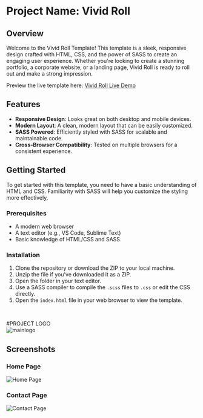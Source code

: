 # Project Name: Vivid Roll 

## Overview
Welcome to the Vivid Roll Template! This template is a sleek, responsive design crafted with HTML, CSS, and the power of SASS to create an engaging user experience. Whether you're looking to create a stunning portfolio, a corporate website, or a landing page, Vivid Roll is ready to roll out and make a strong impression.

Preview the live template here: [Vivid Roll Live Demo](https://vivid-roll-405.netlify.app/)

## Features
- **Responsive Design**: Looks great on both desktop and mobile devices.
- **Modern Layout**: A clean, modern layout that can be easily customized.
- **SASS Powered**: Efficiently styled with SASS for scalable and maintainable code.
- **Cross-Browser Compatibility**: Tested on multiple browsers for a consistent experience.

## Getting Started
To get started with this template, you need to have a basic understanding of HTML and CSS. Familiarity with SASS will help you customize the styling more effectively.

### Prerequisites
- A modern web browser
- A text editor (e.g., VS Code, Sublime Text)
- Basic knowledge of HTML/CSS and SASS

### Installation
1. Clone the repository or download the ZIP to your local machine.
2. Unzip the file if you've downloaded it as a ZIP.
3. Open the folder in your text editor.
4. Use a SASS compiler to compile the `.scss` files to `.css` or edit the CSS directly.
5. Open the `index.html` file in your web browser to view the template.

<br>

#PROJECT LOGO
<br>
![mainlogo](https://github.com/heyyrahul/vivid-roll-405/assets/79692865/2ac13001-ce34-4a23-8e01-c54b9df326e4)

  
## Screenshots

### Home Page

![Home Page](https://github-production-user-asset-6210df.s3.amazonaws.com/79692865/280677124-77406c58-9027-492e-b897-31e1ebe14544.png)


### Contact Page

![Contact Page](https://github-production-user-asset-6210df.s3.amazonaws.com/79692865/280678311-a2f3f933-9ece-459e-bd8f-1216f17b310a.png)





